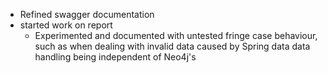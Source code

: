 - Refined swagger documentation
- started work on report
    - Experimented and documented with untested fringe case behaviour, such as when dealing with invalid data caused by Spring data data handling being independent of Neo4j's